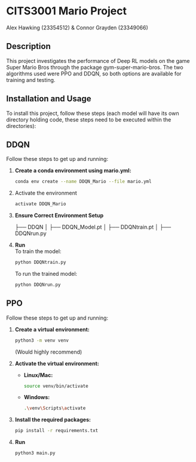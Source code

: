 # CITS3001 Mario Project

Alex Hawking (23354512) & Connor Grayden (23349066)


## Description
This project investigates the performance of Deep RL models on the game Super Mario Bros through the package gym-super-mario-bros. The two algorithms used were PPO and DDQN, so both options are available for training and testing.

## Installation and Usage
To install this project, follow these steps (each model will have its own directory holding code, these steps need to be executed within the directories):

## DDQN

Follow these steps to get up and running:

1. **Create a conda environment using mario.yml:**
    ```bash
    conda env create --name DDQN_Mario --file mario.yml
    ```

2. Activate the environment
    ```bash
    activate DDQN_Mario
    ```

3. **Ensure Correct Environment Setup**

    ├── DDQN
    │ ├── DDQN_Model.pt
    │ ├── DDQNtrain.pt
    │ ├── DDQNrun.py


4. **Run**\
    To train the model:
    ```bash
    python DDQNtrain.py
    ```

    To run the trained model:
    ```bash
    python DDQNrun.py
    ```

## PPO

Follow these steps to get up and running:

1. **Create a virtual environment:**
    ```bash
    python3 -m venv venv
    ```
    (Would highly recommend)

2. **Activate the virtual environment:**
    - **Linux/Mac:**
        ```bash
        source venv/bin/activate
        ```
    - **Windows:**
        ```bash
        .\venv\Scripts\activate
        ```

3. **Install the required packages:**
    ```bash
    pip install -r requirements.txt
    ```

4. **Run**
    ```bash
    python3 main.py
    ```
